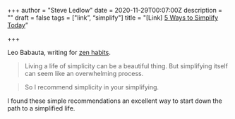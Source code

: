 +++
author = "Steve Ledlow"
date = 2020-11-29T00:07:00Z
description = ""
draft = false
tags = ["link”, “simplify"]
title = "[Link] [5 Ways to Simplify Today](https://zenhabits.net/simplify-now/)”

+++

Leo Babauta, writing for [zen habits](https://zenhabits.net).

> Living a life of simplicity can be a beautiful thing. But simplifying itself can seem like an overwhelming process.

> So I recommend simplicity in your simplifying.

I found these simple recommendations an excellent way to start down the path to a simplified life. 
